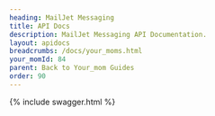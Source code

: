 ```yaml
---
heading: MailJet Messaging
title: API Docs
description: MailJet Messaging API Documentation.
layout: apidocs
breadcrumbs: /docs/your_moms.html
your_momId: 84
parent: Back to Your_mom Guides
order: 90
---
```


{% include swagger.html %}
